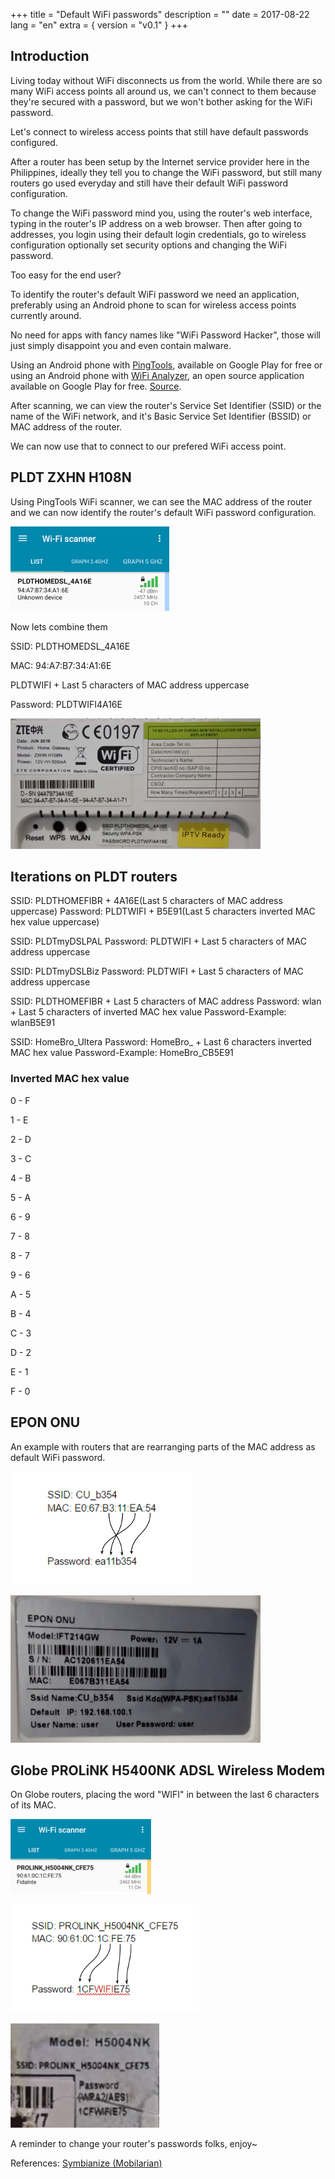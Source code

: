 +++
title = "Default WiFi passwords"
description = ""
date = 2017-08-22
lang = "en"
extra = { version = "v0.1" }
+++

## Introduction

Living today without WiFi disconnects us from the world. While there are so many WiFi access points all around us, we can't connect to them because they're secured with a password, but we won't bother asking for the WiFi password.

Let's connect to wireless access points that still have default passwords configured.

After a router has been setup by the Internet service provider here in the Philippines, ideally they tell you to change the WiFi password, but still many routers go used everyday and still have their default WiFi password configuration.

To change the WiFi password mind you, using the router's web interface, typing in the router's IP address on a web browser. Then after going to addresses, you login using their default login credentials, go to wireless configuration optionally set security options and changing the WiFi password.

Too easy for the end user?

To identify the router's default WiFi password we need an application, preferably using an Android phone to scan for wireless access points currently around.

No need for apps with fancy names like "WiFi Password Hacker", those will just simply disappoint you and even contain malware.

Using an Android phone with [PingTools](https://play.google.com/store/apps/details?id=ua.com.streamsoft.pingtools), available on Google Play for free or using an Android phone with [WiFi Analyzer](https://play.google.com/store/apps/details?id=com.vrem.wifianalyzer), an open source application available on Google Play for free. [Source](https://github.com/VREMSoftwareDevelopment/WiFiAnalyzer).

After scanning, we can view the router's Service Set Identifier (SSID) or the name of the WiFi network, and it's Basic Service Set Identifier (BSSID) or MAC address of the router.

We can now use that to connect to our prefered WiFi access point.

## PLDT ZXHN H108N

Using PingTools WiFi scanner, we can see the MAC address of the router and we can now identify the router's default WiFi password configuration.

![](01.png)

Now lets combine them 

SSID: PLDTHOMEDSL_4A16E

MAC: 94:A7:B7:34:A1:6E

PLDTWIFI + Last 5 characters of MAC address uppercase

Password: PLDTWIFI4A16E

![](02.png)	

## Iterations on PLDT routers

SSID: PLDTHOMEFIBR + 4A16E(Last 5 characters of MAC address uppercase)
Password: PLDTWIFI + B5E91(Last 5 characters inverted MAC hex value uppercase)

SSID: PLDTmyDSLPAL
Password: PLDTWIFI + Last 5 characters of MAC address uppercase

SSID: PLDTmyDSLBiz
Password: PLDTWIFI + Last 5 characters of MAC address uppercase

SSID: PLDTHOMEFIBR + Last 5 characters of MAC address
Password: wlan + Last 5 characters of inverted MAC hex value
Password-Example: wlanB5E91

SSID: HomeBro_Ultera
Password: HomeBro_ + Last 6 characters inverted MAC hex value 
Password-Example: HomeBro_CB5E91

### Inverted MAC hex value

0 - F

1 - E

2 - D

3 - C

4 - B

5 - A

6 - 9

7 - 8

8 - 7

9 - 6

A - 5

B - 4

C - 3

D - 2

E - 1

F - 0

## EPON ONU

An example with routers that are rearranging parts of the MAC address as default WiFi password.

![](03.png)

![](04.png)

## Globe PROLiNK H5400NK ADSL Wireless Modem

On Globe routers, placing the word "WIFI" in between the last 6 characters of its MAC.

![](05.png)

![](06.png)

![](07.png)

A reminder to change your router's passwords folks, enjoy~

References: [Symbianize (Mobilarian)](https://www.mobilarian.com/showthread.php?t=1255249&p=20734036&viewfull=1#post20734036)